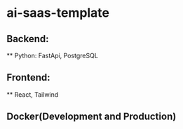 # ai-saas-template
## Backend: 
** Python: FastApi, PostgreSQL

## Frontend:
** React, Tailwind

## Docker(Development and Production)

